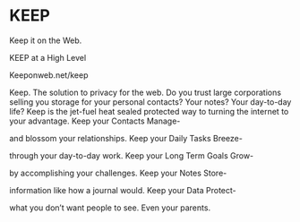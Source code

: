 # KEEP
Keep it on the Web.

KEEP at a High Level

Keeponweb.net/keep

Keep. The solution to privacy for the web. Do you trust large corporations selling you storage for your personal contacts? Your notes? Your day-to-day life? Keep is the jet-fuel heat sealed protected way to turning the internet to your advantage.
Keep your Contacts
Manage-

and blossom your relationships.
Keep your Daily Tasks
Breeze-

through your day-to-day work.
Keep your Long Term Goals
Grow-

by accomplishing your challenges.
Keep your Notes
Store-

information like how a journal would.
Keep your Data
Protect-

what you don’t want people to see. Even your parents.
